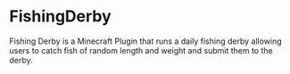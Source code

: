 FishingDerby
============

Fishing Derby is a Minecraft Plugin that runs a daily fishing derby allowing users to catch fish of random length and weight and submit them to the derby.
